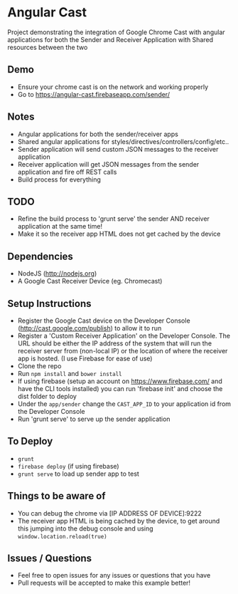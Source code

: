 # Angular Cast

Project demonstrating the integration of Google Chrome Cast with angular applications for both the Sender and Receiver Application with Shared resources between the two

## Demo
* Ensure your chrome cast is on the network and working properly
* Go to https://angular-cast.firebaseapp.com/sender/

## Notes
* Angular applications for both the sender/receiver apps
* Shared angular applications for styles/directives/controllers/config/etc..
* Sender application will send custom JSON messages to the receiver application
* Receiver application will get JSON messages from the sender application and fire off REST calls
* Build process for everything

## TODO
* Refine the build process to 'grunt serve' the sender AND receiver application at the same time!
* Make it so the receiver app HTML does not get cached by the device

## Dependencies
* NodeJS (http://nodejs.org)
* A Google Cast Receiver Device (eg. Chromecast)

## Setup Instructions
* Register the Google Cast device on the Developer Console (http://cast.google.com/publish) to allow it to run
* Register a 'Custom Receiver Application' on the Developer Console. The URL should be either the IP address of the system that will run the receiver server from (non-local IP) or the location of where the receiver app is hosted. (I use Firebase for ease of use)
* Clone the repo
* Run ```npm install``` and ```bower install```
* If using firebase (setup an account on https://www.firebase.com/ and have the CLI tools installed) you can run 'firebase init' and choose the dist folder to deploy
* Under the ```app/sender``` change the ```CAST_APP_ID``` to your application id from the Developer Console
* Run 'grunt serve' to serve up the sender application

## To Deploy
* ```grunt```
* ```firebase deploy``` (if using firebase)
* ```grunt serve``` to load up sender app to test

## Things to be aware of
* You can debug the chrome via [IP ADDRESS OF DEVICE]:9222
* The receiver app HTML is being cached by the device, to get around this jumping into the debug console and using ```window.location.reload(true)```

## Issues / Questions
* Feel free to open issues for any issues or questions that you have
* Pull requests will be accepted to make this example better!